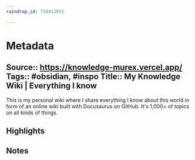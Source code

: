 ```yaml
---
raindrop_id: 754413915

---
```


# Metadata
Source:: https://knowledge-murex.vercel.app/
Tags:: #obsidian, #inspo
Title:: My Knowledge Wiki | Everything I know
---

This is my personal wiki where I share everything I know about this world in form of an online wiki built with Docusaurus on GitHub. It&#39;s 1,000+ of topics on all kinds of things.

## Highlights
## Notes
